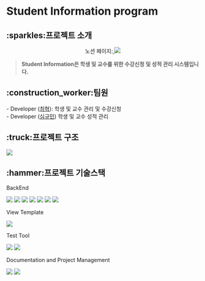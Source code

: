 # Student Information program

<h2>:sparkles:프로젝트 소개</h2>
<div align="center">노션 페이지:<a href="https://www.notion.so/e0be488f18764b2aa1a0af4c7715ce41">
<img src="https://img.shields.io/badge/Project Documentation-181717?style=for-the-badge&logo=Github&logoColor=white" >
</a></div>

><b>Student Information은 학생 및 교수를 위한 수강신청 및 성적 관리 시스템입니다.</b><br>

<h2>:construction_worker:팀원</h2>
- Developer (<a href="https://github.com/chㄷoihuk">최혁</a>): 학생 및 교수 관리 및 수강신청<br>
- Developer (<a href="https://github.com/tlarbals824">심규민</a>) 학생 및 교수 성적 관리


<h2>:truck:프로젝트 구조</h2>
<img src="https://i.postimg.cc/fWq2PMPX/Untitled-1.png">

<h2>:hammer:프로젝트 기술스택 </h2>

<p>BackEnd</p>
<div>
<img src="https://img.shields.io/badge/Java 11-FC4C02?style=for-the-badge&logo=Java&logoColor=white">
<img src="https://img.shields.io/badge/Gradle-02303A?style=for-the-badge&logo=Gradle&logoColor=white">
<img src="https://img.shields.io/badge/Spring-6DB33F?style=for-the-badge&logo=Spring&logoColor=white">
<img src="https://img.shields.io/badge/Spring Boot-6DB33F?style=for-the-badge&logo=Spring Boot&logoColor=white">
<img src="https://img.shields.io/badge/Spring JPA-6DB33F?style=for-the-badge&logo=Spring JPA&logoColor=white">
<img src="https://img.shields.io/badge/Spring Security-6DB33F?style=for-the-badge&logo=Spring Security&logoColor=white">
<img src="https://img.shields.io/badge/MySQL-4479A1?style=for-the-badge&logo=MySQL&logoColor=white">
</div>

<p>View Template</p>
<div>
<img src="https://img.shields.io/badge/Thymeleaf-005F0F?style=for-the-badge&logo=Thymeleaf&logoColor=white">
</div>

<p>Test Tool</p>
<div>
<img src="https://img.shields.io/badge/JUnit5-25A162?style=for-the-badge&logo=JUnit5&logoColor=white">
<img src="https://img.shields.io/badge/Mockito-002C5F?style=for-the-badge&logo=Mockito&logoColor=white">
</div>

<p>Documentation and Project Management</p>
<div>
<img src="https://img.shields.io/badge/Notion-000000?style=for-the-badge&logo=Notion&logoColor=white">
<img src="https://img.shields.io/badge/Gihub Project/Issue-181717?style=for-the-badge&logo=Github&logoColor=white">
</div>



